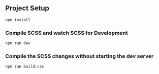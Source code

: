 ## Project Setup

```sh
npm install
```

### Compile SCSS and watch SCSS for Development

```sh
npm run dev
```

### Compile the SCSS changes without starting the dev server

```sh
npm run build:css
```
